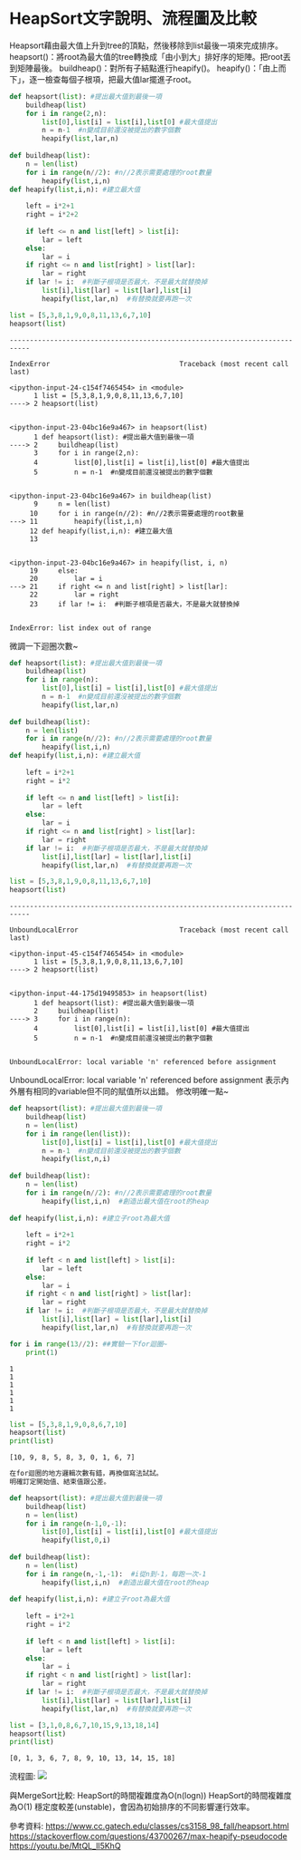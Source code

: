 
# HeapSort文字說明、流程圖及比較

Heapsort藉由最大值上升到tree的頂點，然後移除到list最後一項來完成排序。
heapsort()：將root為最大值的tree轉換成「由小到大」排好序的矩陣。把root丟到矩陣最後。
buildheap()：對所有子結點進行heapify()。
heapify()：「由上而下」，逐一檢查每個子根項，把最大值lar擺進子root。


```python
def heapsort(list): #提出最大值到最後一項
    buildheap(list)
    for i in range(2,n):
        list[0],list[i] = list[i],list[0] #最大值提出
        n = n-1  #n變成目前還沒被提出的數字個數
        heapify(list,lar,n)
        
def buildheap(list):
    n = len(list)
    for i in range(n//2): #n//2表示需要處理的root數量
        heapify(list,i,n)
def heapify(list,i,n): #建立最大值 
    
    left = i*2+1
    right = i*2+2
    
    if left <= n and list[left] > list[i]:
        lar = left
    else:
        lar = i
    if right <= n and list[right] > list[lar]:
        lar = right
    if lar != i:  #判斷子根項是否最大，不是最大就替換掉  
        list[i],list[lar] = list[lar],list[i]
        heapify(list,lar,n)  #有替換就要再跑一次
```


```python
list = [5,3,8,1,9,0,8,11,13,6,7,10]
heapsort(list)
```


    ---------------------------------------------------------------------------

    IndexError                                Traceback (most recent call last)

    <ipython-input-24-c154f7465454> in <module>
          1 list = [5,3,8,1,9,0,8,11,13,6,7,10]
    ----> 2 heapsort(list)
    

    <ipython-input-23-04bc16e9a467> in heapsort(list)
          1 def heapsort(list): #提出最大值到最後一項
    ----> 2     buildheap(list)
          3     for i in range(2,n):
          4         list[0],list[i] = list[i],list[0] #最大值提出
          5         n = n-1  #n變成目前還沒被提出的數字個數
    

    <ipython-input-23-04bc16e9a467> in buildheap(list)
          9     n = len(list)
         10     for i in range(n//2): #n//2表示需要處理的root數量
    ---> 11         heapify(list,i,n)
         12 def heapify(list,i,n): #建立最大值
         13 
    

    <ipython-input-23-04bc16e9a467> in heapify(list, i, n)
         19     else:
         20         lar = i
    ---> 21     if right <= n and list[right] > list[lar]:
         22         lar = right
         23     if lar != i:  #判斷子根項是否最大，不是最大就替換掉
    

    IndexError: list index out of range


微調一下迴圈次數~


```python
def heapsort(list): #提出最大值到最後一項
    buildheap(list)
    for i in range(n):
        list[0],list[i] = list[i],list[0] #最大值提出
        n = n-1  #n變成目前還沒被提出的數字個數
        heapify(list,lar,n)
        
def buildheap(list):
    n = len(list)
    for i in range(n//2): #n//2表示需要處理的root數量
        heapify(list,i,n)
def heapify(list,i,n): #建立最大值 
    
    left = i*2+1
    right = i*2
    
    if left <= n and list[left] > list[i]:
        lar = left
    else:
        lar = i
    if right <= n and list[right] > list[lar]:
        lar = right
    if lar != i:  #判斷子根項是否最大，不是最大就替換掉  
        list[i],list[lar] = list[lar],list[i]
        heapify(list,lar,n)  #有替換就要再跑一次     
```


```python
list = [5,3,8,1,9,0,8,11,13,6,7,10]
heapsort(list)
```


    ---------------------------------------------------------------------------

    UnboundLocalError                         Traceback (most recent call last)

    <ipython-input-45-c154f7465454> in <module>
          1 list = [5,3,8,1,9,0,8,11,13,6,7,10]
    ----> 2 heapsort(list)
    

    <ipython-input-44-175d19495853> in heapsort(list)
          1 def heapsort(list): #提出最大值到最後一項
          2     buildheap(list)
    ----> 3     for i in range(n):
          4         list[0],list[i] = list[i],list[0] #最大值提出
          5         n = n-1  #n變成目前還沒被提出的數字個數
    

    UnboundLocalError: local variable 'n' referenced before assignment


UnboundLocalError: local variable 'n' referenced before assignment
表示內外層有相同的variable但不同的賦值所以出錯。
修改明確一點~


```python
def heapsort(list): #提出最大值到最後一項
    buildheap(list)
    n = len(list)
    for i in range(len(list)):
        list[0],list[i] = list[i],list[0] #最大值提出
        n = n-1  #n變成目前還沒被提出的數字個數
        heapify(list,n,i)
        
def buildheap(list):
    n = len(list)
    for i in range(n//2): #n//2表示需要處理的root數量
        heapify(list,i,n)  #創造出最大值在root的heap
        
def heapify(list,i,n): #建立子root為最大值 
    
    left = i*2+1
    right = i*2
    
    if left < n and list[left] > list[i]:
        lar = left
    else:
        lar = i
    if right < n and list[right] > list[lar]:
        lar = right
    if lar != i:  #判斷子根項是否最大，不是最大就替換掉  
        list[i],list[lar] = list[lar],list[i]
        heapify(list,lar,n)  #有替換就要再跑一次
```


```python
for i in range(13//2): ##實驗一下for迴圈~
    print(1)
```

    1
    1
    1
    1
    1
    1
    


```python
list = [5,3,8,1,9,0,8,6,7,10]
heapsort(list)
print(list)
```

    [10, 9, 8, 5, 8, 3, 0, 1, 6, 7]
    


```python
在for迴圈的地方邏輯次數有錯，再換個寫法試試。
明確訂定開始值、結束值跟公差。
```


```python
def heapsort(list): #提出最大值到最後一項
    buildheap(list)
    n = len(list)
    for i in range(n-1,0,-1):
        list[0],list[i] = list[i],list[0] #最大值提出
        heapify(list,0,i)
        
def buildheap(list):
    n = len(list)
    for i in range(n,-1,-1):  #i從n到-1，每跑一次-1
        heapify(list,i,n)  #創造出最大值在root的heap
        
def heapify(list,i,n): #建立子root為最大值 
    
    left = i*2+1
    right = i*2
    
    if left < n and list[left] > list[i]:
        lar = left
    else:
        lar = i
    if right < n and list[right] > list[lar]:
        lar = right
    if lar != i:  #判斷子根項是否最大，不是最大就替換掉  
        list[i],list[lar] = list[lar],list[i]
        heapify(list,lar,n)  #有替換就要再跑一次
```


```python
list = [3,1,0,8,6,7,10,15,9,13,18,14]
heapsort(list)
print(list)
```

    [0, 1, 3, 6, 7, 8, 9, 10, 13, 14, 15, 18]
    
流程圖:
![](https://github.com/bluejade2040/learning-note/blob/master/heapsort.jpg)


與MergeSort比較:
    HeapSort的時間複雜度為O(n(logn))
    HeapSort的時間複雜度為O(1)
    穩定度較差(unstable)，會因為初始排序的不同影響運行效率。

參考資料:
    https://www.cc.gatech.edu/classes/cs3158_98_fall/heapsort.html
    https://stackoverflow.com/questions/43700267/max-heapify-pseudocode
    https://youtu.be/MtQL_ll5KhQ
